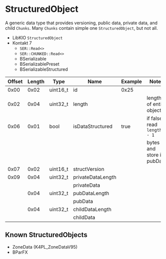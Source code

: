 # StructuredObject

A generic data type that provides versioning, public data, private data, and child `Chunks`. Many `Chunks` contain simple one `StructuredObject`, but not all.

- LibKIO `StructuredObject`
- Kontakt 7
  - `SER::Read<>`
  - `SER::CHUNKED::Read<>`
  - BSerializable
  - BSerializablePreset
  - BSerializableStructured

| Offset | Length | Type     | Name              | Example | Notes                       |
| ------ | ------ | -------- | ----------------- | ------- | --------------------------- |
| 0x00   | 0x02   | uint16_t | id                | 0x25    |                             |
| 0x02   | 0x04   | uint32_t | length            |         | length of entire object     |
| 0x06   | 0x01   | bool     | isDataStructured  | true    | if false, read `length - 1` |
|        |        |          |                   |         | bytes and store in pubData  |
| 0x07   | 0x02   | uint16_t | structVersion     |         |                             |
| 0x09   | 0x04   | uint32_t | privateDataLength |         |                             |
|        |        |          | privateData       |         |                             |
|        | 0x04   | uint32_t | pubDataLength     |         |                             |
|        |        |          | pubData           |         |                             |
|        | 0x04   | uint32_t | childDataLength   |         |                             |
|        |        |          | childData         |         |                             |

## Known StructuredObjects

- ZoneData (K4PL_ZoneDataV95)
- BParFX
